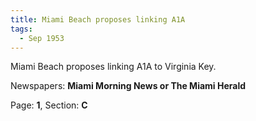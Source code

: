 ```yaml
---  
title: Miami Beach proposes linking A1A  
tags:  
  - Sep 1953  
---  
```

  
Miami Beach proposes linking A1A to Virginia Key.  
  
Newspapers: **Miami Morning News or The Miami Herald**  
  
Page: **1**, Section: **C** 
